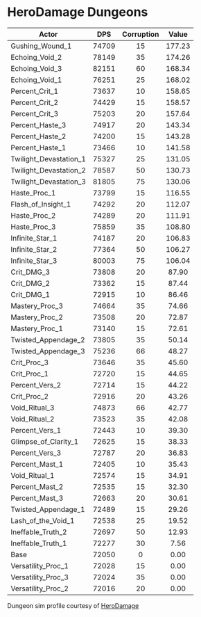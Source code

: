 # HeroDamage Dungeons
| Actor | DPS | Corruption | Value |
|---|:---:|:---:|:---:|
|Gushing_Wound_1|74709|15|177.23|
|Echoing_Void_2|78149|35|174.26|
|Echoing_Void_3|82151|60|168.34|
|Echoing_Void_1|76251|25|168.02|
|Percent_Crit_1|73637|10|158.65|
|Percent_Crit_2|74429|15|158.57|
|Percent_Crit_3|75203|20|157.64|
|Percent_Haste_3|74917|20|143.34|
|Percent_Haste_2|74200|15|143.28|
|Percent_Haste_1|73466|10|141.58|
|Twilight_Devastation_1|75327|25|131.05|
|Twilight_Devastation_2|78587|50|130.73|
|Twilight_Devastation_3|81805|75|130.06|
|Haste_Proc_1|73799|15|116.55|
|Flash_of_Insight_1|74292|20|112.07|
|Haste_Proc_2|74289|20|111.91|
|Haste_Proc_3|75859|35|108.80|
|Infinite_Star_1|74187|20|106.83|
|Infinite_Star_2|77364|50|106.27|
|Infinite_Star_3|80003|75|106.04|
|Crit_DMG_3|73808|20|87.90|
|Crit_DMG_2|73362|15|87.44|
|Crit_DMG_1|72915|10|86.46|
|Mastery_Proc_3|74664|35|74.66|
|Mastery_Proc_2|73508|20|72.87|
|Mastery_Proc_1|73140|15|72.61|
|Twisted_Appendage_2|73805|35|50.14|
|Twisted_Appendage_3|75236|66|48.27|
|Crit_Proc_3|73646|35|45.60|
|Crit_Proc_1|72720|15|44.65|
|Percent_Vers_2|72714|15|44.22|
|Crit_Proc_2|72916|20|43.26|
|Void_Ritual_3|74873|66|42.77|
|Void_Ritual_2|73523|35|42.08|
|Percent_Vers_1|72443|10|39.30|
|Glimpse_of_Clarity_1|72625|15|38.33|
|Percent_Vers_3|72787|20|36.83|
|Percent_Mast_1|72405|10|35.43|
|Void_Ritual_1|72574|15|34.91|
|Percent_Mast_2|72535|15|32.30|
|Percent_Mast_3|72663|20|30.61|
|Twisted_Appendage_1|72489|15|29.26|
|Lash_of_the_Void_1|72538|25|19.52|
|Ineffable_Truth_2|72697|50|12.93|
|Ineffable_Truth_1|72277|30|7.56|
|Base|72050|0|0.00|
|Versatility_Proc_1|72028|15|0.00|
|Versatility_Proc_3|72024|35|0.00|
|Versatility_Proc_2|72016|20|0.00|

 Dungeon sim profile courtesy of [HeroDamage](https://www.herodamage.com/)